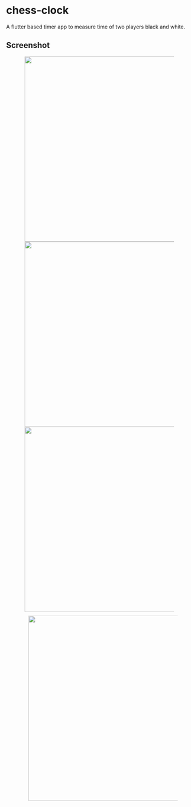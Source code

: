 # chess-clock

A flutter based timer app to measure time of two players black and white.

## Screenshot

<div style="width:80%; margin:auto;">
  <img height="500" src="https://user-images.githubusercontent.com/76067278/148024502-2e9614ce-af7e-47c3-911e-56296e328a51.jpeg">
  <img height="500" src="https://user-images.githubusercontent.com/76067278/148024496-ee8a59f6-a552-417e-9edd-11933d5fbf42.jpeg">
    <br>
  <img height="500" src="https://user-images.githubusercontent.com/76067278/148024495-47c6dd6c-70f3-4dbe-acd0-34bbb35227d5.jpeg">
<img height="500" style="margin:10px 10px 10px 10px;" src="https://user-images.githubusercontent.com/76067278/148024488-c46e823e-af3a-453d-837e-c6110ab2761f.jpeg">
</div>
